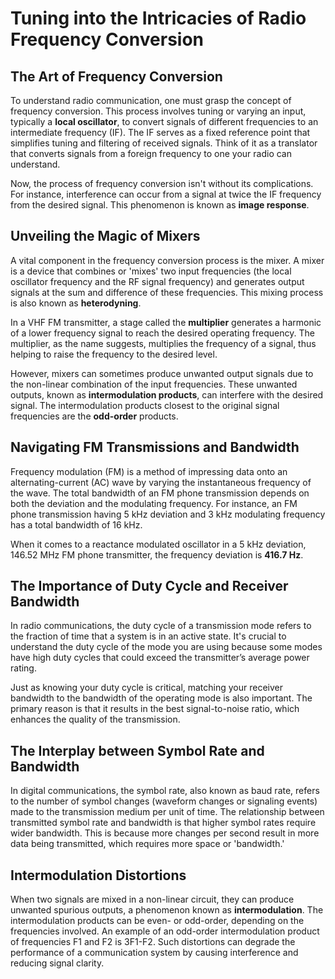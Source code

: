 # Tuning into the Intricacies of Radio Frequency Conversion

## The Art of Frequency Conversion

To understand radio communication, one must grasp the concept of frequency conversion. This process involves tuning or varying an input, typically a **local oscillator**, to convert signals of different frequencies to an intermediate frequency (IF). The IF serves as a fixed reference point that simplifies tuning and filtering of received signals. Think of it as a translator that converts signals from a foreign frequency to one your radio can understand.

Now, the process of frequency conversion isn't without its complications. For instance, interference can occur from a signal at twice the IF frequency from the desired signal. This phenomenon is known as **image response**. 

## Unveiling the Magic of Mixers

A vital component in the frequency conversion process is the mixer. A mixer is a device that combines or 'mixes' two input frequencies (the local oscillator frequency and the RF signal frequency) and generates output signals at the sum and difference of these frequencies. This mixing process is also known as **heterodyning**. 

In a VHF FM transmitter, a stage called the **multiplier** generates a harmonic of a lower frequency signal to reach the desired operating frequency. The multiplier, as the name suggests, multiplies the frequency of a signal, thus helping to raise the frequency to the desired level.

However, mixers can sometimes produce unwanted output signals due to the non-linear combination of the input frequencies. These unwanted outputs, known as **intermodulation products**, can interfere with the desired signal. The intermodulation products closest to the original signal frequencies are the **odd-order** products.

## Navigating FM Transmissions and Bandwidth

Frequency modulation (FM) is a method of impressing data onto an alternating-current (AC) wave by varying the instantaneous frequency of the wave. The total bandwidth of an FM phone transmission depends on both the deviation and the modulating frequency. For instance, an FM phone transmission having 5 kHz deviation and 3 kHz modulating frequency has a total bandwidth of 16 kHz.

When it comes to a reactance modulated oscillator in a 5 kHz deviation, 146.52 MHz FM phone transmitter, the frequency deviation is **416.7 Hz**. 

## The Importance of Duty Cycle and Receiver Bandwidth

In radio communications, the duty cycle of a transmission mode refers to the fraction of time that a system is in an active state. It's crucial to understand the duty cycle of the mode you are using because some modes have high duty cycles that could exceed the transmitter’s average power rating. 

Just as knowing your duty cycle is critical, matching your receiver bandwidth to the bandwidth of the operating mode is also important. The primary reason is that it results in the best signal-to-noise ratio, which enhances the quality of the transmission.

## The Interplay between Symbol Rate and Bandwidth

In digital communications, the symbol rate, also known as baud rate, refers to the number of symbol changes (waveform changes or signaling events) made to the transmission medium per unit of time. The relationship between transmitted symbol rate and bandwidth is that higher symbol rates require wider bandwidth. This is because more changes per second result in more data being transmitted, which requires more space or 'bandwidth.'

## Intermodulation Distortions

When two signals are mixed in a non-linear circuit, they can produce unwanted spurious outputs, a phenomenon known as **intermodulation**. The intermodulation products can be even- or odd-order, depending on the frequencies involved. An example of an odd-order intermodulation product of frequencies F1 and F2 is 3F1-F2. Such distortions can degrade the performance of a communication system by causing interference and reducing signal clarity.